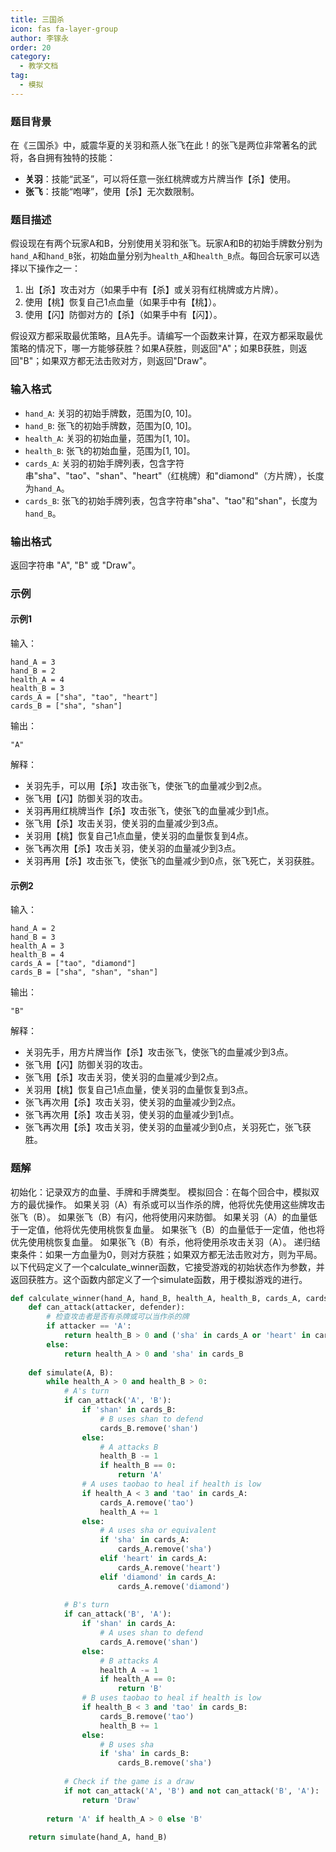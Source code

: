 ```yaml
---
title: 三国杀
icon: fas fa-layer-group
author: 李镓永
order: 20
category:
  - 教学文档
tag:
  - 模拟
---
```


### 题目背景

在《三国杀》中，威震华夏的关羽和燕人张飞在此！的张飞是两位非常著名的武将，各自拥有独特的技能：

- **关羽**：技能“武圣”，可以将任意一张红桃牌或方片牌当作【杀】使用。
- **张飞**：技能“咆哮”，使用【杀】无次数限制。

### 题目描述

假设现在有两个玩家A和B，分别使用关羽和张飞。玩家A和B的初始手牌数分别为`hand_A`和`hand_B`张，初始血量分别为`health_A`和`health_B`点。每回合玩家可以选择以下操作之一：

1. 出【杀】攻击对方（如果手中有【杀】或关羽有红桃牌或方片牌）。
2. 使用【桃】恢复自己1点血量（如果手中有【桃】）。
3. 使用【闪】防御对方的【杀】（如果手中有【闪】）。

假设双方都采取最优策略，且A先手。请编写一个函数来计算，在双方都采取最优策略的情况下，哪一方能够获胜？如果A获胜，则返回"A"；如果B获胜，则返回"B"；如果双方都无法击败对方，则返回"Draw"。

### 输入格式

- `hand_A`: 关羽的初始手牌数，范围为[0, 10]。
- `hand_B`: 张飞的初始手牌数，范围为[0, 10]。
- `health_A`: 关羽的初始血量，范围为[1, 10]。
- `health_B`: 张飞的初始血量，范围为[1, 10]。
- `cards_A`: 关羽的初始手牌列表，包含字符串"sha"、"tao"、"shan"、"heart"（红桃牌）和"diamond"（方片牌），长度为`hand_A`。
- `cards_B`: 张飞的初始手牌列表，包含字符串"sha"、"tao"和"shan"，长度为`hand_B`。

### 输出格式

返回字符串 "A", "B" 或 "Draw"。

### 示例

#### 示例1

输入：

```
hand_A = 3
hand_B = 2
health_A = 4
health_B = 3
cards_A = ["sha", "tao", "heart"]
cards_B = ["sha", "shan"]
```

输出：

```
"A"
```

解释：

- 关羽先手，可以用【杀】攻击张飞，使张飞的血量减少到2点。
- 张飞用【闪】防御关羽的攻击。
- 关羽再用红桃牌当作【杀】攻击张飞，使张飞的血量减少到1点。
- 张飞用【杀】攻击关羽，使关羽的血量减少到3点。
- 关羽用【桃】恢复自己1点血量，使关羽的血量恢复到4点。
- 张飞再次用【杀】攻击关羽，使关羽的血量减少到3点。
- 关羽再用【杀】攻击张飞，使张飞的血量减少到0点，张飞死亡，关羽获胜。

#### 示例2

输入：

```
hand_A = 2
hand_B = 3
health_A = 3
health_B = 4
cards_A = ["tao", "diamond"]
cards_B = ["sha", "shan", "shan"]
```

输出：

```
"B"
```

解释：

- 关羽先手，用方片牌当作【杀】攻击张飞，使张飞的血量减少到3点。
- 张飞用【闪】防御关羽的攻击。
- 张飞用【杀】攻击关羽，使关羽的血量减少到2点。
- 关羽用【桃】恢复自己1点血量，使关羽的血量恢复到3点。
- 张飞再次用【杀】攻击关羽，使关羽的血量减少到2点。
- 张飞再次用【杀】攻击关羽，使关羽的血量减少到1点。
- 张飞再次用【杀】攻击关羽，使关羽的血量减少到0点，关羽死亡，张飞获胜。

### 题解
初始化：记录双方的血量、手牌和手牌类型。
模拟回合：在每个回合中，模拟双方的最优操作。
如果关羽（A）有杀或可以当作杀的牌，他将优先使用这些牌攻击张飞（B）。
如果张飞（B）有闪，他将使用闪来防御。
如果关羽（A）的血量低于一定值，他将优先使用桃恢复血量。
如果张飞（B）的血量低于一定值，他也将优先使用桃恢复血量。
如果张飞（B）有杀，他将使用杀攻击关羽（A）。
递归结束条件：如果一方血量为0，则对方获胜；如果双方都无法击败对方，则为平局。
以下代码定义了一个calculate_winner函数，它接受游戏的初始状态作为参数，并返回获胜方。这个函数内部定义了一个simulate函数，用于模拟游戏的进行。

```Python
def calculate_winner(hand_A, hand_B, health_A, health_B, cards_A, cards_B):
    def can_attack(attacker, defender):
        # 检查攻击者是否有杀牌或可以当作杀的牌
        if attacker == 'A':
            return health_B > 0 and ('sha' in cards_A or 'heart' in cards_A or 'diamond' in cards_A)
        else:
            return health_A > 0 and 'sha' in cards_B
    
    def simulate(A, B):
        while health_A > 0 and health_B > 0:
            # A's turn
            if can_attack('A', 'B'):
                if 'shan' in cards_B:
                    # B uses shan to defend
                    cards_B.remove('shan')
                else:
                    # A attacks B
                    health_B -= 1
                    if health_B == 0:
                        return 'A'
                # A uses taobao to heal if health is low
                if health_A < 3 and 'tao' in cards_A:
                    cards_A.remove('tao')
                    health_A += 1
                else:
                    # A uses sha or equivalent
                    if 'sha' in cards_A:
                        cards_A.remove('sha')
                    elif 'heart' in cards_A:
                        cards_A.remove('heart')
                    elif 'diamond' in cards_A:
                        cards_A.remove('diamond')
            
            # B's turn
            if can_attack('B', 'A'):
                if 'shan' in cards_A:
                    # A uses shan to defend
                    cards_A.remove('shan')
                else:
                    # B attacks A
                    health_A -= 1
                    if health_A == 0:
                        return 'B'
                # B uses taobao to heal if health is low
                if health_B < 3 and 'tao' in cards_B:
                    cards_B.remove('tao')
                    health_B += 1
                else:
                    # B uses sha
                    if 'sha' in cards_B:
                        cards_B.remove('sha')
            
            # Check if the game is a draw
            if not can_attack('A', 'B') and not can_attack('B', 'A'):
                return 'Draw'
        
        return 'A' if health_A > 0 else 'B'
    
    return simulate(hand_A, hand_B)

```

